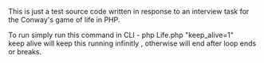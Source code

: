 This is just a test source code written in response to an interview task for the Conway's game of life in PHP.

To run simply run this command in CLI - php Life.php "keep_alive=1"  
keep alive will keep this running infinitly , otherwise will end after loop ends or breaks.
